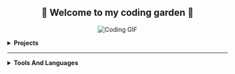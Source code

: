 <h2 align="center">🌸 Welcome to my coding garden 🌸</h2>

<p align="center">
  <img src="https://user-images.githubusercontent.com/74038190/221352975-94759904-aa4c-4032-a8ab-b546efb9c478.gif" alt="Coding GIF" width="300" />
</p>

<details>
  <summary> <b> Projects </b> </summary>  
    <div align="center">
      <table>
        <tr>
          <td align="center"><small><strong><a href="https://github.com/ungureancatalina/UBB--FMI/tree/main/AN_2/SEM_1/MAP/lab6fx">• Social Network</a></strong></small></td>
          <td align="center"><small><strong><a href="https://github.com/ungureancatalina/UBB--FMI/tree/main/AN_2/SEM_2/ISS/monitorizare_angajati">• Employee's Tasks Tracker</a></strong>    </small></td>
          <td align="center"><small><strong><a href="https://github.com/ungureancatalina/UBB--FMI/tree/main/AN_2/SEM_2/MPP">• Moto Contest</a></strong></small></td>
        </tr>
        <tr>
          <td align="center"><small><strong><a href="https://github.com/ungureancatalina/android-practica">• Practica Android</a></strong></small></td>
          <td align="center"><small><strong><a href="https://github.com/ungureancatalina/task_calendar">• Task Calendar</a></strong></small></td>
          <td align="center"><small><strong><a href="https://github.com/ungureancatalina/grade_calculator">• Grade Calculator</a></strong></small></td>
        </tr>
        <tr>
          <td align="center"><small><strong><a href="https://github.com/ungureancatalina/personal_portofolio">• Personal Portofolio</a></strong></small></td>
          <td align="center"><small><strong><a href="https://github.com/ungureancatalina/mood_tracker">• Mood Tracker App</a></strong></small></td>
          <td align="center"><small><strong><a href="https://github.com/ungureancatalina/cute-projects">• Mini Projects</a></strong></small></td>
        </tr>
        <tr>
          <td align="center"><small><strong><a href="https://github.com/ungureancatalina/UBB--FMI/tree/main/AN_2/SEM_2/AI/proiect">• Peri-implantitis Diagnosis </a></strong></small></td>
          <td align="center"><small><strong><a href="https://github.com/ungureancatalina/CASualBot">• Insurance ChatBot</a></strong></small></td>
          <td align="center"><small><strong><a href="https://github.com/ungureancatalina/applicant_processor">• Processor of Applicants</a></strong></small></td>
        </tr>
      </table>
    </div>
</details>

---

<details>
  <summary> <b> Tools And Languages </b> </summary>  
    <p align="center">
      <img src="https://cdn.jsdelivr.net/gh/devicons/devicon/icons/python/python-original.svg" width="35" height="35" alt="Python"/>
      <img src="https://cdn.jsdelivr.net/gh/devicons/devicon/icons/c/c-original.svg" width="35" height="35" alt="C"/>
      <img src="https://cdn.jsdelivr.net/gh/devicons/devicon/icons/cplusplus/cplusplus-original.svg" width="35" height="35" alt="C++"/>
      <img src="https://cdn.jsdelivr.net/gh/devicons/devicon/icons/java/java-original.svg" width="35" height="35" alt="Java"/>
      <img src="https://cdn.jsdelivr.net/gh/devicons/devicon/icons/csharp/csharp-original.svg" width="35" height="35" alt="C#"/>
      <img src="https://cdn.jsdelivr.net/gh/devicons/devicon/icons/dart/dart-original.svg" width="35" height="35" alt="Dart"/>
      <img src="https://cdn.jsdelivr.net/gh/devicons/devicon/icons/kotlin/kotlin-original.svg" width="35" height="35" alt="Kotlin"/>
      <img src="https://cdn.jsdelivr.net/gh/devicons/devicon/icons/html5/html5-original.svg" width="35" height="35" alt="HTML"/>
      <img src="https://cdn.jsdelivr.net/gh/devicons/devicon/icons/css3/css3-original.svg" width="35" height="35" alt="CSS"/>
      <img src="https://cdn.jsdelivr.net/gh/devicons/devicon/icons/javascript/javascript-original.svg" width="35" height="35" alt="JavaScript"/>
      <img src="https://cdn.jsdelivr.net/gh/devicons/devicon/icons/typescript/typescript-original.svg" width="35" height="35" alt="TypeScript"/>
      <img src="https://cdn.jsdelivr.net/gh/devicons/devicon/icons/php/php-original.svg" width="35" height="35" alt="PHP"/>
      <img src="https://img.icons8.com/ios-filled/50/000000/api-settings.png" width="35" height="35" alt="REST API"/>
    </p>
    <p align="center">
      <img src="https://cdn.jsdelivr.net/gh/devicons/devicon/icons/react/react-original.svg" width="35" height="35" alt="React"/>
      <img src="https://www.vectorlogo.zone/logos/tailwindcss/tailwindcss-icon.svg" width="35" height="35" alt="Tailwind"/>
      <img src="https://cdn.jsdelivr.net/gh/devicons/devicon/icons/flutter/flutter-original.svg" width="35" height="35" alt="Flutter"/>
      <img src="https://raw.githubusercontent.com/devicons/devicon/master/icons/java/java-original.svg" width="35" height="35" alt="JavaFX"/>
      <img src="https://upload.wikimedia.org/wikipedia/commons/0/0b/Qt_logo_2016.svg" width="35" height="35" alt="Qt"/>
      <img src="https://upload.wikimedia.org/wikipedia/commons/e/ee/.NET_Core_Logo.svg" width="35" height="35" alt=".NET"/>
      <img src="https://cdn.jsdelivr.net/gh/devicons/devicon/icons/postgresql/postgresql-original.svg" width="35" height="35" alt="PostgreSQL"/>
      <img src="https://cdn.jsdelivr.net/gh/devicons/devicon/icons/sqlite/sqlite-original.svg" width="35" height="35" alt="SQLite"/>
      <img src="https://cdn.jsdelivr.net/gh/devicons/devicon/icons/mongodb/mongodb-original.svg" width="35" height="35" alt="MongoDB"/>
      <img src="https://www.svgrepo.com/show/303229/microsoft-sql-server-logo.svg" width="35" height="35" alt="SQL Server"/>
      <img src="https://cdn.jsdelivr.net/gh/devicons/devicon/icons/nodejs/nodejs-original.svg" width="35" height="35" alt="Node.js"/>
      <img src="https://cdn.jsdelivr.net/gh/devicons/devicon/icons/linux/linux-original.svg" width="35" height="35" alt="Linux"/>
      <img src="https://www.vectorlogo.zone/logos/getpostman/getpostman-icon.svg" width="35" height="35" alt="Postman"/>
      <img src="https://www.vectorlogo.zone/logos/gradle/gradle-icon.svg" width="35" height="35" alt="Gradle"/>
      <img src="https://upload.wikimedia.org/wikipedia/commons/6/64/Cisco_logo.svg" width="35" height="35" alt="Cisco"/>
      <img src="https://github.com/tandpfun/skill-icons/blob/main/icons/Illustrator.svg" width="35" height="35" alt="AI"/>
    </p>
</details>
